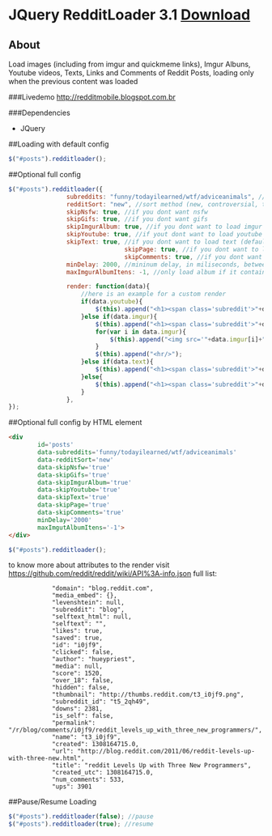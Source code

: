# JQuery RedditLoader 3.1 [Download](https://raw.github.com/melanke/Jquery-RedditLoader/master/src/jquery.redditloader-3.1.js)

## About
Load images (including from imgur and quickmeme links), Imgur Albuns, Youtube videos, Texts, Links and Comments of Reddit Posts, loading only when the previous content was loaded

###Livedemo
http://redditmobile.blogspot.com.br

###Dependencies
* JQuery

##Loading with default config
```javascript
$("#posts").redditloader();
```

##Optional full config
```javascript
$("#posts").redditloader({
				subreddits: "funny/todayilearned/wtf/adviceanimals", //subreddits to load separated by "/", default is all
				redditSort: "new", //sort method (new, controversial, top), default is front page
				skipNsfw: true, //if you dont want nsfw
				skipGifs: true, //if you dont want gifs
				skipImgurAlbum: true, //if you dont want to load imgur albuns
				skipYoutube: true, //if yout dont want to load youtube videos
				skipText: true, //if you dont want to load text (default is false)
                                skipPage: true, //if you dont want to load other links (default is false)
                                skipComments: true, //if you dont want to load comments (default is false)
				minDelay: 2000, //mininum delay, in miliseconds, between loading posts (default is 1500)
				maxImgurAlbumItens: -1, //only load album if it contains less itens than this attribute (-1 if you want to load it anyway. default is 5)

				render: function(data){
					//here is an example for a custom render
					if(data.youtube){
						$(this).append("<h1><span class='subreddit'>"+data.subreddit+"</span>"+data.title+"</h1><iframe type='text/html' width='640' height='390' src='http://www.youtube.com/embed/"+data.youtube+"' frameborder='0'/><hr/>");
					}else if(data.imgur){
						$(this).append("<h1><span class='subreddit'>"+data.subreddit+"</span>"+data.title+"</h1>");
						for(var i in data.imgur){
							$(this).append("<img src='"+data.imgur[i]+"'/><br/>");
						}
						$(this).append("<hr/>");
					}else if(data.text){
						$(this).append("<h1><span class='subreddit'>"+data.subreddit+"</span>"+data.title+"</h1>"+data.text+"<hr/>");
					}else{
						$(this).append("<h1><span class='subreddit'>"+data.subreddit+"</span>"+data.title+"</h1><img src='"+data.url+"'/><hr/>");
					}
				},
});
```

##Optional full config by HTML element
```html
<div 
        id='posts' 
        data-subreddits='funny/todayilearned/wtf/adviceanimals'
        data-redditSort='new'
        data-skipNsfw='true'
        data-skipGifs='true'
        data-skipImgurAlbum='true'
        data-skipYoutube='true'
        data-skipText='true'
        data-skipPage='true'
        data-skipComments='true'
        minDelay='2000'
        maxImgutAlbumItens='-1'>
</div>
```
```javascript
$("#posts").redditloader();
```


to know more about attributes to the render visit https://github.com/reddit/reddit/wiki/API%3A-info.json
full list:

                "domain": "blog.reddit.com",
                "media_embed": {},
                "levenshtein": null,
                "subreddit": "blog",
                "selftext_html": null,
                "selftext": "",
                "likes": true,
                "saved": true,
                "id": "i0jf9",
                "clicked": false,
                "author": "hueypriest",
                "media": null,
                "score": 1520,
                "over_18": false,
                "hidden": false,
                "thumbnail": "http://thumbs.reddit.com/t3_i0jf9.png",
                "subreddit_id": "t5_2qh49",
                "downs": 2381,
                "is_self": false,
                "permalink": "/r/blog/comments/i0jf9/reddit_levels_up_with_three_new_programmers/",
                "name": "t3_i0jf9",
                "created": 1308164715.0,
                "url": "http://blog.reddit.com/2011/06/reddit-levels-up-with-three-new.html",
                "title": "reddit Levels Up with Three New Programmers",
                "created_utc": 1308164715.0,
                "num_comments": 533,
                "ups": 3901

##Pause/Resume Loading
```javascript
$("#posts").redditloader(false); //pause
$("#posts").redditloader(true); //resume
